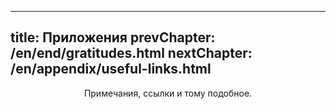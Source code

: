 ----
title: Приложения
prevChapter: /en/end/gratitudes.html
nextChapter: /en/appendix/useful-links.html
----

<p align="center">Примечания, ссылки и тому подобное.</p>
